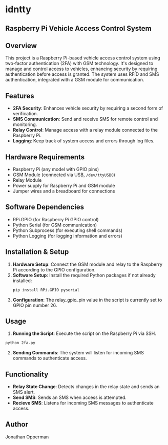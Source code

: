 # idntty

## Raspberry Pi Vehicle Access Control System

## Overview
This project is a Raspberry Pi-based vehicle access control system using two-factor authentication (2FA) with GSM technology. It's designed to manage and control access to vehicles, enhancing security by requiring authentication before access is granted. The system uses RFID and SMS authentication, integrated with a GSM module for communication.

## Features
- **2FA Security**: Enhances vehicle security by requiring a second form of verification.
- **SMS Communication**: Send and receive SMS for remote control and monitoring.
- **Relay Control**: Manage access with a relay module connected to the Raspberry Pi.
- **Logging**: Keep track of system access and errors through log files.

## Hardware Requirements
- Raspberry Pi (any model with GPIO pins)
- GSM Module (connected via USB, `/dev/ttyUSB0`)
- Relay Module
- Power supply for Raspberry Pi and GSM module
- Jumper wires and a breadboard for connections

## Software Dependencies
- RPi.GPIO (for Raspberry Pi GPIO control)
- Python Serial (for GSM communication)
- Python Subprocess (for executing shell commands)
- Python Logging (for logging information and errors)

## Installation & Setup
1. **Hardware Setup**: Connect the GSM module and relay to the Raspberry Pi according to the GPIO configuration.
2. **Software Setup**: Install the required Python packages if not already installed:
   ```bash
   pip install RPi.GPIO pyserial
   ```
3. **Configuration**: The relay_gpio_pin value in the script is currently set to GPIO pin number 26.

## Usage
1. **Running the Script**: Execute the script on the Raspberry Pi via SSH.
  ```bash
  python 2fa.py
  ```
2. **Sending Commands**: The system will listen for incoming SMS commands to authenticate access.

## Functionality
- **Relay State Change**: Detects changes in the relay state and sends an SMS alert.
- **Send SMS**: Sends an SMS when access is attempted.
- **Recieve SMS**: Listens for incoming SMS messages to authenticate access.

## Author
Jonathan Opperman
